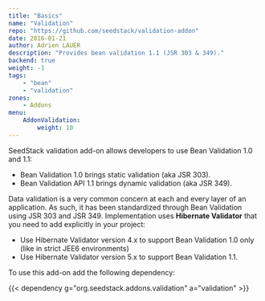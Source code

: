 ```yaml
---
title: "Basics"
name: "Validation"
repo: "https://github.com/seedstack/validation-addon"
date: 2016-01-21
author: Adrien LAUER
description: "Provides bean validation 1.1 (JSR 303 & 349)."
backend: true
weight: -1
tags:
    - "bean"
    - "validation"
zones:
    - Addons
menu:
    AddonValidation:
        weight: 10
---
```


SeedStack validation add-on allows developers to use Bean Validation 1.0 and 1.1:

* Bean Validation 1.0 brings static validation (aka JSR 303).
* Bean Validation API 1.1 brings dynamic validation (aka JSR 349).

Data validation is a very common concern at each and every layer of an application. As such, it has been standardized
through Bean Validation using JSR 303 and JSR 349. Implementation uses **Hibernate Validator** that you need to add
explicitly in your project:

* Use Hibernate Validator version 4.x to support Bean Validation 1.0 only (like in strict JEE6 environments)
* Use Hibernate Validator version 5.x to support Bean Validation 1.1.

To use this add-on add the following dependency:

{{< dependency g="org.seedstack.addons.validation" a="validation" >}}

